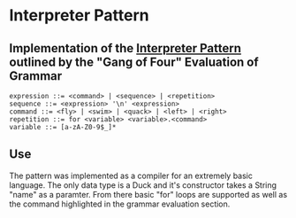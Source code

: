 Interpreter Pattern
=====
Implementation of the [Interpreter Pattern](http://en.wikipedia.org/wiki/Interpreter_pattern) outlined by the "Gang of Four"
Evaluation of Grammar
----
```
expression ::= <command> | <sequence> | <repetition>  
sequence ::= <expression> '\n' <expression>  
command ::= <fly> | <swim> | <quack> | <left> | <right>  
repetition ::= for <variable> <variable>.<command>  
variable ::= [a-zA-Z0-9$_]*  
```

Use
----
The pattern was implemented as a compiler for an extremely basic language. The only data type is a Duck and it's constructor takes a String "name" as a paramter. From there basic "for" loops are supported as well as the command highlighted in the grammar evaluation section. 

